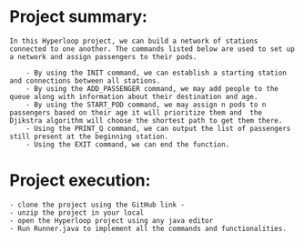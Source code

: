 # Project summary:
    In this Hyperloop project, we can build a network of stations connected to one another. The commands listed below are used to set up a network and assign passengers to their pods.

        - By using the INIT command, we can establish a starting station and connections between all stations.
        - By using the ADD_PASSENGER command, we may add people to the queue along with information about their destination and age.
        - By using the START_POD command, we may assign n pods to n passengers based on their age it will prioritize them and  the Djikstra algorithm will choose the shortest path to get them there.
        - Using the PRINT_Q command, we can output the list of passengers still present at the beginning station.
        - Using the EXIT command, we can end the function.

# Project execution: 
    - clone the project using the GitHub link - 
    - unzip the project in your local
    - open the Hyperloop project using any java editor
    - Run Runner.java to implement all the commands and functionalities.

    